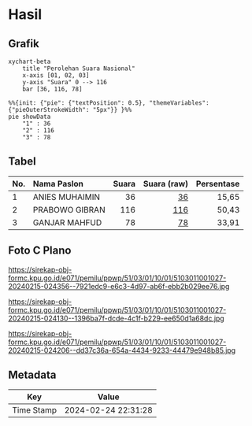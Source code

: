 # Hasil

## Grafik

```mermaid
xychart-beta
    title "Perolehan Suara Nasional"
    x-axis [01, 02, 03]
    y-axis "Suara" 0 --> 116
    bar [36, 116, 78]
```

```mermaid
%%{init: {"pie": {"textPosition": 0.5}, "themeVariables": {"pieOuterStrokeWidth": "5px"}} }%%
pie showData
    "1" : 36
    "2" : 116
    "3" : 78
```

## Tabel

| No. | Nama Paslon    | Suara | Suara (raw) | Persentase |
|:--- |:-------------- | -----:| -----------:| ----------:|
| 1   | ANIES MUHAIMIN | 36    | [36][p-1]   | 15,65      |
| 2   | PRABOWO GIBRAN | 116   | [116][p-2]  | 50,43      |
| 3   | GANJAR MAHFUD  | 78    | [78][p-3]   | 33,91      |


[p-1]: https://github.com/gigit-pemilu/pemilu-2024/blob/main/pilpres/hitung-suara/sub/51-bali/sub/03-badung/sub/01-kuta/sub/1001-tuban/sub/027-tps/sub/paslon-1.txt
[p-2]: https://github.com/gigit-pemilu/pemilu-2024/blob/main/pilpres/hitung-suara/sub/51-bali/sub/03-badung/sub/01-kuta/sub/1001-tuban/sub/027-tps/sub/paslon-2.txt
[p-3]: https://github.com/gigit-pemilu/pemilu-2024/blob/main/pilpres/hitung-suara/sub/51-bali/sub/03-badung/sub/01-kuta/sub/1001-tuban/sub/027-tps/sub/paslon-3.txt

## Foto C Plano

https://sirekap-obj-formc.kpu.go.id/e071/pemilu/ppwp/51/03/01/10/01/5103011001027-20240215-024356--7921edc9-e6c3-4d97-ab6f-ebb2b029ee76.jpg

https://sirekap-obj-formc.kpu.go.id/e071/pemilu/ppwp/51/03/01/10/01/5103011001027-20240215-024130--1396ba7f-dcde-4c1f-b229-ee650d1a68dc.jpg

https://sirekap-obj-formc.kpu.go.id/e071/pemilu/ppwp/51/03/01/10/01/5103011001027-20240215-024206--dd37c36a-654a-4434-9233-44479e948b85.jpg


## Metadata

| Key        | Value               |
| ---------- | ------------------- |
| Time Stamp | 2024-02-24 22:31:28 |



